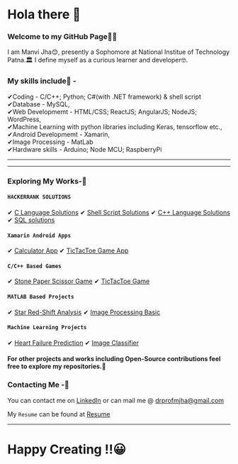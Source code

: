 # Hola there 👋

### Welcome to my GitHub Page🤗🤗

I am Manvi Jha😊, presently a Sophomore at National Institue of Technology Patna.🏛 I define myself as a curious learner and developer🤓.
### My skills include🍒 - <br/>
✔Coding - C/C++; Python; C#(with .NET framework) & shell script <br/>
✔Database - MySQL,<br/>
✔Web Developmemt - HTML/CSS; ReactJS; AngularJS; NodeJS; WordPress, <br/>
✔Machine Learning with python libraries including Keras, tensorflow etc.,<br/>
✔Android Developmemt - Xamarin,<br/>
✔Image Processing - MatLab<br/>
✔Hardware skills - Arduino; Node MCU; RaspberryPi<br/>

<hr>
<hr>

### Exploring My Works-🧐

#### `HACKERRANK SOLUTIONS`
✔ [C Language Solutions](https://github.com/Severus-Matthew/Github-C-Language-Solutions)
✔ [Shell Script Solutions](https://github.com/Severus-Matthew/github_The-_Linux_Shell_solutions)
✔ [C++ Language Solutions](https://github.com/Severus-Matthew/GitHub-Cpp-Hackerrank-Solution)
✔ [SQL solutions](https://github.com/Severus-Matthew/Hackerrank-solutions-SQl)

#### `Xamarin Android Apps`
✔ [Calculator App](https://github.com/Severus-Matthew/Xamarin_Calculator_app)
✔ [TicTacToe Game App](https://github.com/Severus-Matthew/Xamarin_TicTacToe_game)

#### `C/C++ Based Games`
✔ [Stone Paper Scissor Game](https://github.com/Severus-Matthew/Stone-Paper-Scissor-Game)
✔ [TicTacToe Game](https://github.com/Severus-Matthew/A-game-of-Tic-Tac-Toe)

#### `MATLAB Based Projects`
✔ [Star Red-Shift Analysis](https://github.com/Severus-Matthew/MATLAB_ReadShift_Analysis)
✔ [Image Processing Basic](https://github.com/Severus-Matthew/Image_Processing_basic)

#### `Machine Learning Projects`
✔ [Heart Failure Prediction](https://github.com/Severus-Matthew/ML-Heart-Failure-prediction-using-Classification)
✔ [Image Classifier](https://github.com/Severus-Matthew/image-classifier)

#### For other projects and works including Open-Source contributions feel free to explore my repositories.🧐


### Contacting Me -🤝

You can contact me on [LinkedIn](https://www.linkedin.com/in/manvi-jha-2784711a7/) or can mail me @ drprofmjha@gmail.com

My `Resume` can be found at [Resume](https://github.com/Severus-Matthew/Resume)
<hr>

# Happy Creating !!😀

